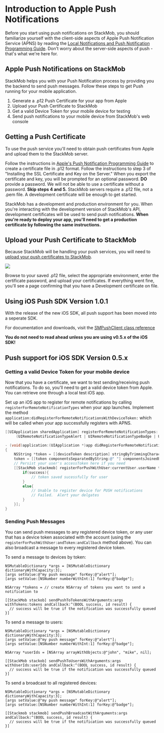 Introduction to Apple Push Notifications
=======================================

Before you start using push notifications on StackMob, you should familiarize yourself with the client-side aspects of Apple Push Notification Service (APNS) by reading the <a target="_blank" href="https://developer.apple.com/library/ios/#documentation/NetworkingInternet/Conceptual/RemoteNotificationsPG/Introduction/Introduction.html#//apple_ref/doc/uid/TP40008194-CH1-SW1">Local Notifications and Push Notification Programming Guide</a>. Don't worry about the server-side aspects of push - that's what we're here for.

## Apple Push Notifications on StackMob

StackMob helps you with your Push Notification process by providing you the backend to send push messages. Follow these steps to get Push running for your mobile application.

1. Generate a .p12 Push Certificate for your app from Apple
2. Upload your Push Certificate to StackMob
3. Get a valid Device Token for your mobile device for testing
4. Send push notifications to your mobile device from StackMob's web console

## Getting a Push Certificate

To use the push service you'll need to obtain push certificates from Apple and upload them to the StackMob server.

Follow the instructions in <a target="_blank" href="https://developer.apple.com/library/ios/#documentation/NetworkingInternet/Conceptual/RemoteNotificationsPG/ProvisioningDevelopment/ProvisioningDevelopment.html#//apple_ref/doc/uid/TP40008194-CH104-SW1">Apple's Push Notification Programming Guide</a> to create a certificate file in .p12 format. Follow the instructions to step 3 of "Installing the SSL Certificate and Key on the Server." When you export the certificate and key, you will be prompted for an optional password. **DO** provide a password. We will not be able to use a certificate without a password. **Skip steps 4 and 5.** StackMob servers require a .p12 file, not a .pem file. A development certificate will be enough to get started.

StackMob has a development and production environment for you. When you're interacting with the development version of StackMob's API, development certificates will be used to send push notifications. **When you're ready to deploy your app, you'll need to get a production certificate by following the same instructions.**

## Upload your Push Certificate to StackMob

Because StackMob will be handling your push services, you will need to <a href="https://dashboard.stackmob.com/module/push/settings/android" target="_blank">upload your push certificates to StackMob</a>.

<a href="https://dashboard.stackmob.com/module/push/settings/android" class="screenshot" target="_blank"><img src="https://dashboard.stackmob.com/images/tutorials/StackMob_Upload_Push_Certs.png"/></a>

Browse to your saved .p12 file, select the appropriate environment, enter the certificate password, and upload your certificates. If everything went fine, you'll see a page confirming that you have a Development certificate on file.

## Using iOS Push SDK Version 1.0.1

With the release of the new iOS SDK, all push support has been moved into a seperate SDK.

For documentation and downloads, visit the [SMPushClient class reference](http://stackmob.github.com/stackmob-ios-push-sdk/Classes/SMPushClient.html)

**You do not need to read ahead unless you are using v0.5.x of the iOS SDK!**

## Push support for iOS SDK Version 0.5.x

### Getting a valid Device Token for your mobile device

Now that you have a certificate, we want to test sending/receiving push notifications. To do so, you'll need to get a valid device token from Apple. You can retrieve one through a local test iOS app.

Set up an iOS app to register for remote notifications by calling `registerForRemoteNotificationTypes` when your app launches. Implement the method `application:didRegisterForRemoteNotificationsWithDeviceToken:` which will be called when your app successfully registers with APNS.

```objective-c
[[UIApplication sharedApplication] registerForRemoteNotificationTypes: 
     (UIRemoteNotificationTypeAlert | UIRemoteNotificationTypeBadge | UIRemoteNotificationTypeSound)];
```

```objective-c
- (void)application:(UIApplication *)app didRegisterForRemoteNotificationsWithDeviceToken:(NSData *)deviceToken 
{
    NSString *token = [[deviceToken description] stringByTrimmingCharactersInSet:[NSCharacterSet characterSetWithCharactersInString:@"<>"]];
    token = [[token componentsSeparatedByString:@" "] componentsJoinedByString:@""];
    // Persist your user's accessToken here if you need
    [[StackMob stackmob] registerForPushWithUser:currentUser.userName token:token andCallback:^(BOOL success, id result){
        if(success){
            // token saved sucessfully for user
        }
        else{
            // Unable to register device for PUSH notifications 
            // Failed.  Alert your delgates
        }
    }];
}
```

### Sending Push Messages

You can send push messages to any registered device token, or any user that has a device token associated with the account (using the `registerForPushWithUser:andToken:andCallback` method above). You can also broadcast a message to every registered device token.

To send a message to devices by token:

```objc
NSMutableDictionary *args = [NSMutableDictionary dictionaryWithCapacity:3];
[args setValue:@"my push message" forKey:@"alert"];
[args setValue:[NSNumber numberWithInt:1] forKey:@"badge"];

NSArray *tokens = // create NSArray of tokens you want to send a notification to

[[StackMob stackob] sendPushToTokensWithArguments:args withTokens:tokens andCallback:^(BOOL success, id result) {
  // success will be true if the notification was successfully queued
}]
```

To send a message to users:

```objc
NSMutableDictionary *args = [NSMutableDictionary dictionaryWithCapacity:3];
[args setValue:@"my push message" forKey:@"alert"];
[args setValue:[NSNumber numberWithInt:1] forKey:@"badge"];

NSArray *userIds = [NSArray arrayWithObjects:@"john", "mike", nil];

[[StackMob stackob] sendPushToUsersWithArguments:args withUserIds:userIds andCallback:^(BOOL success, id result) {
  // success will be true if the notification was successfully queued
}]
```

To send a broadcast to all registered devices: 

```objc
NSMutableDictionary *args = [NSMutableDictionary dictionaryWithCapacity:3];
[args setValue:@"my push message" forKey:@"alert"];
[args setValue:[NSNumber numberWithInt:1] forKey:@"badge"];

[[Stackmob stackmob] sendPushBroadcastWithArguments:args andCallback:^(BOOL success, id result) {
  // success will be true if the notification was successfully queued
}]
```
